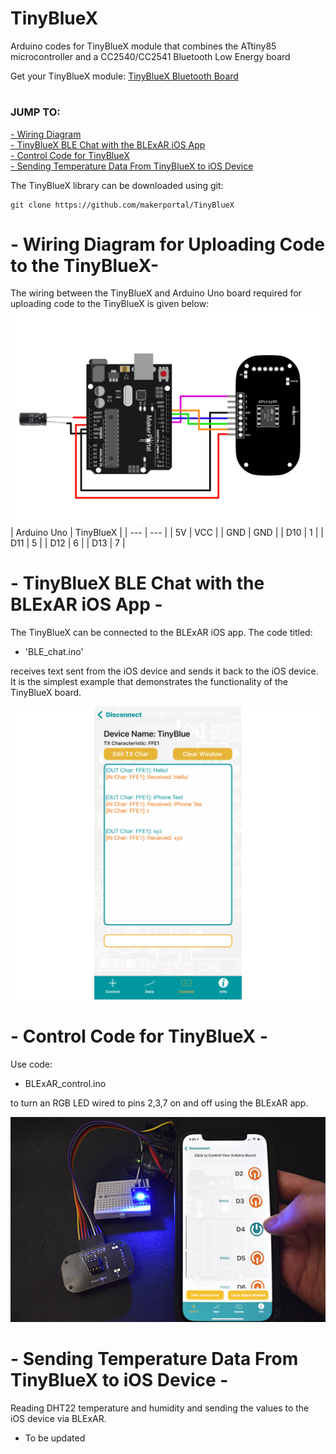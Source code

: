 # TinyBlueX
Arduino codes for TinyBlueX module that combines the ATtiny85 microcontroller and a CC2540/CC2541 Bluetooth Low Energy board

Get your TinyBlueX module: [TinyBlueX Bluetooth Board](https://makersportal.com/shop/tinybluex-module-attiny85-ble) <br>

# 
### JUMP TO:
<a href="#wiring">- Wiring Diagram</a><br>
<a href="#example">- TinyBlueX BLE Chat with the BLExAR iOS App</a><br>
<a href="#control">- Control Code for TinyBlueX</a><br>
<a href="#data">- Sending Temperature Data From TinyBlueX to iOS Device</a><br>

The TinyBlueX library can be downloaded using git:

    git clone https://github.com/makerportal/TinyBlueX

<a id="wiring"></a>
# - Wiring Diagram for Uploading Code to the TinyBlueX-

The wiring between the TinyBlueX and Arduino Uno board required for uploading code to the TinyBlueX is given below:
![TinyBlueX Arduino Wiring](/images/TinyBlueX_arduino_uno_wiring.jpg)
| Arduino Uno | TinyBlueX |
| --- | --- |
| 5V | VCC |
| GND | GND | 
| D10 | 1 |
| D11 | 5 |
| D12 | 6 |
| D13 | 7 |

<a id="example"></a>
# - TinyBlueX BLE Chat with the BLExAR iOS App -
The TinyBlueX can be connected to the BLExAR iOS app. The code titled:
- 'BLE_chat.ino'

receives text sent from the iOS device and sends it back to the iOS device. It is the simplest example that demonstrates the functionality of the TinyBlueX board.

![TinyBlueX BLE Chat](/images/tinybluex_BLE_chat.jpeg)

<a id="control"></a>
# - Control Code for TinyBlueX -
Use code: 
- BLExAR_control.ino

to turn an RGB LED wired to pins 2,3,7 on and off using the BLExAR app. 

![TinyBlueX BLE Control](/images/TinyBlueX_w_BLExAR_app.JPG)

<a id="data"></a>
# - Sending Temperature Data From TinyBlueX to iOS Device -
Reading DHT22 temperature and humidity and sending the values to the iOS device via BLExAR.

- To be updated
